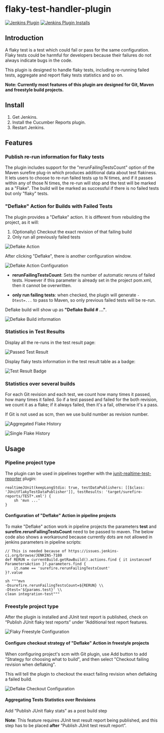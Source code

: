 flaky-test-handler-plugin
=========================

[![Jenkins Plugin](https://img.shields.io/jenkins/plugin/v/flaky-test-handler.svg)](https://plugins.jenkins.io/flaky-test-handler)
[![Jenkins Plugin Installs](https://img.shields.io/jenkins/plugin/i/flaky-test-handler.svg?color=blue)](https://plugins.jenkins.io/flaky-test-handler)

## Introduction

A flaky test is a test which could fail or pass for the same
configuration. Flaky tests could be harmful for developers because their
failures do not always indicate bugs in the code.

This plugin is designed to handle flaky tests, including re-running
failed tests, aggregate and report flaky tests statistics and so on.

**Note: Currently most features of this plugin are designed for Git,
Maven and freestyle build projects.**

## Install

1. Get Jenkins.
2. Install the Cucumber Reports plugin.
3. Restart Jenkins.

## Features

### Publish re-run information for flaky tests

The plugin includes support for the "rerunFailingTestsCount" option of
the Maven surefire plug-in which produces additional data about test
flakiness. It lets users to choose to re-run failed tests up to N times,
and if it passes within any of those N times, the re-run will stop and
the test will be marked as a "Flake". The build will be marked as
successful if there is no failed tests but only "flaky" tests.

### "Deflake" Action for Builds with Failed Tests

The plugin provides a "Deflake" action. It is different from rebuilding the project, as it will:
1) (Optionally) Checkout the exact revision of that failing build
2) Only run all previously failed tests

![Deflake Action](images/deflake_label.png)

After clicking "Deflake", there is another configuration window.

![Deflake Action Configuration](images/deflake_config.png)

* **rerunFailingTestsCount**: Sets the number of automatic reruns of failed tests.
  However if this parameter is already set in the project pom.xml, then it
  cannot be overwritten.

* **only run failing tests**: when checked, the plugin will generate `-Dtest=...` to
  pass to Maven, so only previous failed tests will be re-run.

Deflake build will show up as **"Deflake Build \# ..."**.

![Deflake Build information](images/deflake_build.png)

### Statistics in Test Results

Display all the re-runs in the test result page:

![Passed Test Result](images/flaky_pass.png)

Display flaky tests information in the test result table as a badge:

![Test Result Badge](images/flaky_badge.png)

### Statistics over several builds

For each Git revision and each test, we count how many times it passed,
how many times it failed. So if a test passed and failed for the both
revision, we count it as a flake; if it always failed, then it's a fail,
otherwise it's a pass.

If Git is not used as scm, then we use build number as revision number.

![Aggregated Flake History](images/flake_history_aggregated.png)

![Single Flake History](images/flake_history_single.png)

## Usage

### Pipeline project type

The plugin can be used in pipelines together with the [junit-realtime-test-reporter](https://www.jenkins.io/doc/pipeline/steps/junit-realtime-test-reporter/) plugin:

    realtimeJUnit(keepLongStdio: true, testDataPublishers: [[$class: 'JUnitFlakyTestDataPublisher']], testResults: 'target/surefire-reports/TEST*.xml') {
        sh 'mvn ...'
    }

#### Configuration of "Deflake" Action in pipeline projects

To make "Deflake" action work in pipeline projects the parameters
**test** and **surefire.rerunFailingTestsCount** need to be passed
to maven. The below code also shows a workaround because currently
dots are not allowed in jenkins parameters in pipeline scripts:

    // This is needed because of https://issues.jenkins-ci.org/browse/JENKINS-7180
    def RERUN = currentBuild.getRawBuild().actions.find { it instanceof ParametersAction }?.parameters.find {
        it.name == 'surefire.rerunFailingTestsCount'
    }?.value

    sh """mvn
    -Dsurefire.rerunFailingTestsCount=${RERUN} \\
    -Dtest='${params.test}' \\
    clean integration-test"""

### Freestyle project type

After the plugin is installed and JUnit test report is published, check
on “Publish JUnit flaky test reports” under “Additional test report
features.

![Flaky Freestyle Configuration](images/flaky_config1.png)

#### Configure checkout strategy of "Deflake" Action in freestyle projects

When configuring project's scm with Git plugin, use Add button to add
"Strategy for choosing what to build", and then select "Checkout failing
revision when deflaking".

This will tell the plugin to checkout the exact failing revision when
deflaking a failed build.

![Deflake Checkout Configuration](images/deflake_checkout_config.png)

#### Aggregating Tests Statistics over Revisions

Add “Publish JUnit flaky stats” as a post build step

**Note**: This feature requires JUnit test result report being
published, and this step has to be placed **after** “Publish JUnit test
result report”.